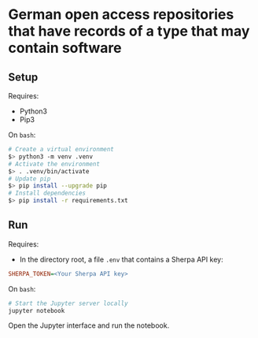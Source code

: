# German open access repositories that have records of a type that may contain software

## Setup

Requires:

- Python3
- Pip3

On `bash`:

```bash
# Create a virtual environment
$> python3 -m venv .venv
# Activate the environment
$> . .venv/bin/activate
# Update pip
$> pip install --upgrade pip
# Install dependencies
$> pip install -r requirements.txt
```

## Run

Requires:

- In the directory root, a file `.env` that contains a Sherpa API key:

```ini
SHERPA_TOKEN=<Your Sherpa API key>
```

On `bash`:

```bash
# Start the Jupyter server locally
jupyter notebook
```

Open the Jupyter interface and run the notebook.

